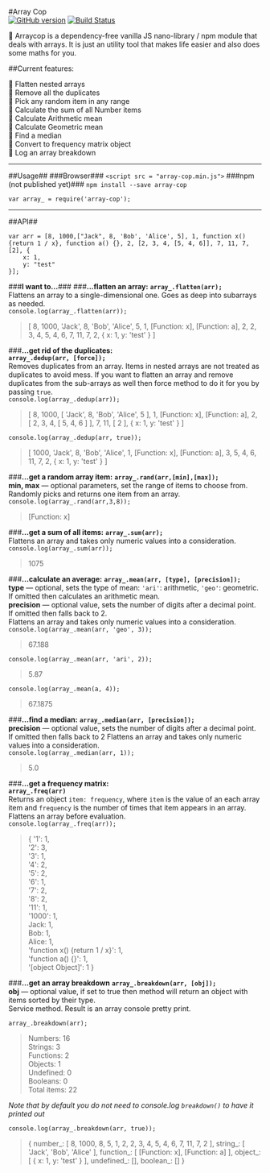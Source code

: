 #Array Cop  
[![GitHub version](https://badge.fury.io/gh/tomkallen%2Farray-cop.svg)](https://badge.fury.io/gh/tomkallen%2Farray-cop) [![Build Status](https://travis-ci.org/tomkallen/array-cop.svg?branch=master)](https://travis-ci.org/tomkallen/array-cop)

:cop: Arraycop is a dependency-free vanilla JS nano-library / npm module that deals with arrays.
It is just an utility tool that makes life easier and also does some maths for you.

##Current features:  

:police_car: Flatten nested arrays  
:police_car: Remove all the duplicates  
:police_car: Pick any random item in any range  
:police_car: Calculate the sum of all Number items    
:police_car: Calculate Arithmetic mean  
:police_car: Calculate Geometric mean  
:police_car: Find a median  
:police_car: Convert to frequency matrix object  
:police_car: Log an array breakdown  

----------

##Usage##
###Browser###
`<script src = "array-cop.min.js">`
###npm (not published yet)###
`npm install --save array-cop`

`var array_ = require('array-cop');`  


----------

##API##
```
var arr = [8, 1000,["Jack", 8, 'Bob', 'Alice', 5], 1, function x() {return 1 / x}, function a() {}, 2, [2, 3, 4, [5, 4, 6]], 7, 11, 7, [2], {
    x: 1,
    y: "test"
}];
```
###**I want to...**###
###**...flatten an array:**
**`array_.flatten(arr);`**  
Flattens an array to a single-dimensional one. Goes as deep into subarrays as needed.  
`console.log(array_.flatten(arr));`  
> [ 8, 1000,  'Jack',  8,  'Bob',  'Alice',  5,  1, [Function: x],  [Function: a],  2,  2,  3,  4,  5,  4,  6,  7,  11,  7,  2,  { x: 1, y: 'test' } ]

###**...get rid of the duplicates:**  
**`array_.dedup(arr, [force]);`**  
Removes duplicates from an array. Items in nested arrays are not treated as duplicates to avoid mess. If you want to flatten an array and remove duplicates from the sub-arrays as well then force method to do it for you by passing `true`.  
`console.log(array_.dedup(arr));`  
> [ 8,   1000,  [ 'Jack', 8, 'Bob', 'Alice', 5 ],   1,  [Function: x],  [Function: a],  2,  [ 2, 3, 4, [ 5, 4, 6 ] ],  7,  11,  [ 2 ],  { x: 1, y: 'test' } ]  

`console.log(array_.dedup(arr, true));`  
> [ 1000, 'Jack', 8, 'Bob', 'Alice', 1, [Function: x], [Function: a], 3, 5, 4, 6, 11, 7, 2, { x: 1, y: 'test' } ]


###**...get a random array item:**
**`array_.rand(arr,[min],[max]);`**  
**min, max** — optional parameters, set the range of items to choose from.  
Randomly picks and returns one item from an array.  
`console.log(array_.rand(arr,3,8));`
> [Function: x]

###**...get a sum of all items:**
**`array_.sum(arr);`**  
Flattens an array and takes only numeric values into a consideration.  
`console.log(array_.sum(arr));`
> 1075

###**...calculate an average:**
**`array_.mean(arr, [type], [precision]);`**  
**type** — optional, sets the type of mean: `'ari'`: arithmetic, `'geo'`: geometric. If omitted then calculates an arithmetic mean.  
**precision** — optional value, sets the number of digits after a decimal point. If omitted then falls back to 2.  
Flattens an array and takes only numeric values into a consideration.  
`console.log(array_.mean(arr, 'geo', 3));`  
> 67.188  

`console.log(array_.mean(arr, 'ari', 2));`  
> 5.87  

`console.log(array_.mean(a, 4));`  
> 67.1875  

###**...find a median:**
**`array_.median(arr, [precision]);`**  
**precision** — optional value, sets the number of digits after a decimal point. If omitted then falls back to 2
Flattens an array and takes only numeric values into a consideration.  
`console.log(array_.median(arr, 1));`  
> 5.0  

###**...get a frequency matrix:**  
**`array_.freq(arr)`**  
Returns an object `item: frequency`, where `item` is the value of an each array item and `frequency` is the number of times that item appears in an array. Flattens an array before evaluation.  
`console.log(array_.freq(arr));`  
> { '1': 1,  
  '2': 3,  
  '3': 1,  
  '4': 2,  
  '5': 2,  
  '6': 1,  
  '7': 2,  
  '8': 2,  
  '11': 1,  
  '1000': 1,  
  Jack: 1,  
  Bob: 1,  
  Alice: 1,  
  'function x() {return 1 / x}': 1,  
  'function a() {}': 1,  
  '[object Object]': 1 }

###**...get an array breakdown**
**`array_.breakdown(arr, [obj]);`**  
**obj** — optional value, if set to true then method will return an object with items sorted by their type.  
Service method. Result is an array console pretty print.  

`array_.breakdown(arr);`  
>Numbers: 16  
Strings: 3  
Functions: 2  
Objects: 1  
Undefined: 0  
Booleans: 0  
Total items: 22  

*Note that by default you do not need to console.log `breakdown()` to have it printed out*

`console.log(array_.breakdown(arr, true));`  
> { number_: [ 8, 1000, 8, 5, 1, 2, 2, 3, 4, 5, 4, 6, 7, 11, 7, 2 ],
  string_: [ 'Jack', 'Bob', 'Alice' ],
  function_: [ [Function: x], [Function: a] ],
  object_: [ { x: 1, y: 'test' } ],
  undefined_: [],
  boolean_: [] }
